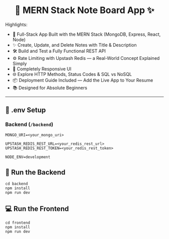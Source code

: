 <h1 align="center">📝 MERN Stack Note Board App ✨</h1>


Highlights:

- 🧱 Full-Stack App Built with the MERN Stack (MongoDB, Express, React, Node)
- ✨ Create, Update, and Delete Notes with Title & Description
- 🛠️ Build and Test a Fully Functional REST API
- ⚙️ Rate Limiting with Upstash Redis — a Real-World Concept Explained Simply
- 🚀 Completely Responsive UI
- 🌐 Explore HTTP Methods, Status Codes & SQL vs NoSQL
- 📦 Deployment Guide Included — Add the Live App to Your Resume
- 📚 Designed for Absolute Beginners

---
 
## 🧪 .env Setup

### Backend (`/backend`)

```
MONGO_URI=<your_mongo_uri>

UPSTASH_REDIS_REST_URL=<your_redis_rest_url>
UPSTASH_REDIS_REST_TOKEN=<your_redis_rest_token>

NODE_ENV=development
```

## 🔧 Run the Backend
   
```
cd backend
npm install
npm run dev
```

## 💻 Run the Frontend

```
cd frontend
npm install
npm run dev
```
